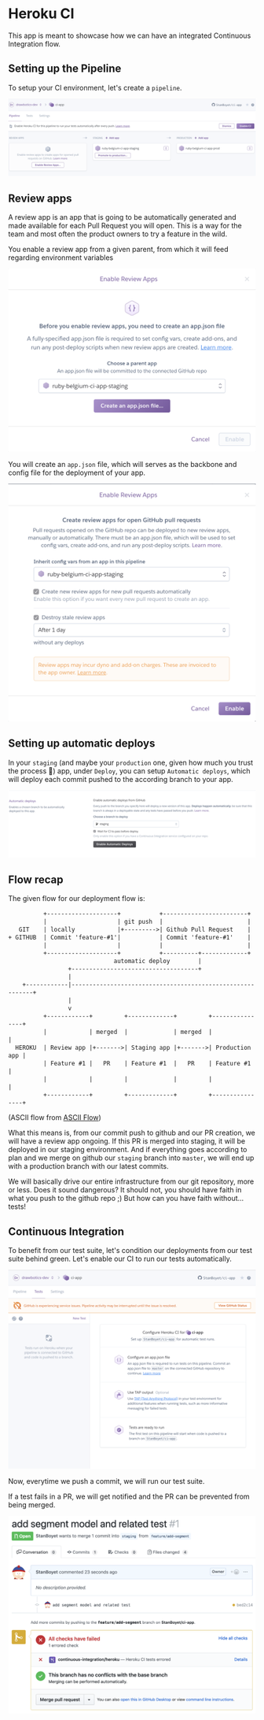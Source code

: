 # Heroku CI

This app is meant to showcase how we can have an integrated Continuous Integration flow.

## Setting up the Pipeline

To setup your CI environment, let's create a `pipeline`.

![](documentation/pipeline-overview.png)

## Review apps

A review app is an app that is going to be automatically generated and made available for each Pull Request you will open. This is a way for the team and most often the product owners to try a feature in the wild.

You enable a review app from a given parent, from which it will feed regarding environment variables

![](documentation/enable-review-apps.png)

You will create an `app.json` file, which will serves as the backbone and config file for the deployment of your app.

![](documentation/review-apps-prs.png)

## Setting up automatic deploys

In your `staging` (and maybe your `production` one, given how much you trust the process 🤞) app, under `Deploy`, you can setup `Automatic deploys`, which will deploy each commit pushed to the according branch to your app.

![](documentation/automatic-deploy.png)

## Flow recap

The given flow for our deployment flow is:

```
          +--------------------+           +------------------------+
          |                    | git push  |                        |
   GIT    | locally            |+--------->| Github Pull Request    |
+ GITHUB  | Commit 'feature-#1'|           | Commit 'feature-#1'    |
          |                    |           |                        |
          +--------------------+           +----------+-------------+
                              automatic deploy        |
                 +------------------------------------+
                 |
    +------------|-----------------------------------------------------------+
                 |
                 v
          +------------+         +-------------+         +----------------+
          |            | merged  |             | merged  |                |
  HEROKU  | Review app |+------->| Staging app |+------->| Production app |
          | Feature #1 |   PR    | Feature #1  |   PR    | Feature #1     |
          |            |         |             |         |                |
          +------------+         +-------------+         +----------------+
```
(ASCII flow from [ASCII Flow](http://stable.ascii-flow.appspot.com))

What this means is, from our commit push to github and our PR creation, we will have a review app ongoing. If this PR is merged into staging, it will be deployed in our staging environment. And if everything goes according to plan and we merge on github our `staging` branch into `master`, we will end up with a production branch with our latest commits.

We will basically drive our entire infrastructure from our git repository, more or less. Does it sound dangerous? It should not, you should have faith in what you push to the github repo ;) But how can you have faith without... tests!

## Continuous Integration

To benefit from our test suite, let's condition our deployments from our test suite behind green. Let's enable our CI to run our tests automatically.

![](documentation/enable-ci.png)

Now, everytime we push a commit, we will run our test suite.

If a test fails in a PR, we will get notified and the PR can be prevented from being merged.

![](documentation/failed-test.png)
